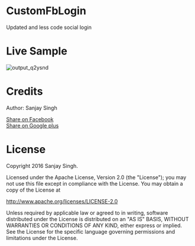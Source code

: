 # CustomFbLogin
Updated and less code social login



<h1>Live Sample</h1>

![output_q2ysnd](https://cloud.githubusercontent.com/assets/12843976/16756738/bdb720de-4824-11e6-8290-bde444c2fd0e.gif)

<h1>Credits</h1>

Author: Sanjay Singh 

<a href="http://www.facebook.com/sharer.php?u=https://github.com/SamsetDev/CustomFbLogin" class="socialBtn socialBtn--facebook">Share on Facebook</a><br>
<a href="https://plus.google.com/share?url=https://github.com/SamsetDev/CustomFbLogin" class="socialBtn socialBtn--facebook">Share on Google plus</a>

<h1>License</h1>

Copyright 2016 Sanjay Singh.

Licensed under the Apache License, Version 2.0 (the "License");
you may not use this file except in compliance with the License.
You may obtain a copy of the License at

   http://www.apache.org/licenses/LICENSE-2.0

Unless required by applicable law or agreed to in writing, software
distributed under the License is distributed on an "AS IS" BASIS,
WITHOUT WARRANTIES OR CONDITIONS OF ANY KIND, either express or implied.
See the License for the specific language governing permissions and
limitations under the License.
